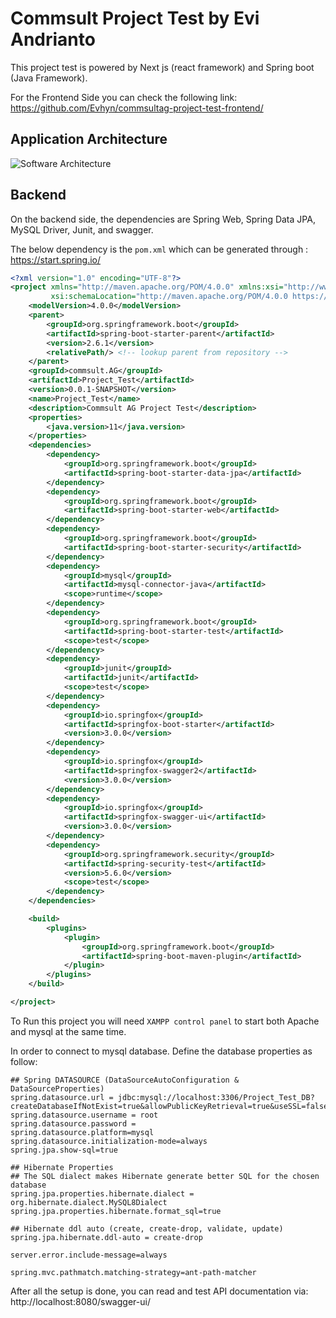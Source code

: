 # Commsult Project Test by Evi Andrianto

This project test is powered by Next js (react framework) and Spring boot (Java Framework).

For the Frontend Side you can check the following link:
https://github.com/Evhyn/commsultag-project-test-frontend/

## Application Architecture

![Software Architecture](https://i.ibb.co/12NV8DQ/Architecture.png)




## Backend

On the backend side, the dependencies are Spring Web, Spring Data JPA, MySQL Driver, Junit, and swagger.

The below dependency is the ```pom.xml``` which can be generated through : https://start.spring.io/

```xml
<?xml version="1.0" encoding="UTF-8"?>
<project xmlns="http://maven.apache.org/POM/4.0.0" xmlns:xsi="http://www.w3.org/2001/XMLSchema-instance"
         xsi:schemaLocation="http://maven.apache.org/POM/4.0.0 https://maven.apache.org/xsd/maven-4.0.0.xsd">
    <modelVersion>4.0.0</modelVersion>
    <parent>
        <groupId>org.springframework.boot</groupId>
        <artifactId>spring-boot-starter-parent</artifactId>
        <version>2.6.1</version>
        <relativePath/> <!-- lookup parent from repository -->
    </parent>
    <groupId>commsult.AG</groupId>
    <artifactId>Project_Test</artifactId>
    <version>0.0.1-SNAPSHOT</version>
    <name>Project_Test</name>
    <description>Commsult AG Project Test</description>
    <properties>
        <java.version>11</java.version>
    </properties>
    <dependencies>
        <dependency>
            <groupId>org.springframework.boot</groupId>
            <artifactId>spring-boot-starter-data-jpa</artifactId>
        </dependency>
        <dependency>
            <groupId>org.springframework.boot</groupId>
            <artifactId>spring-boot-starter-web</artifactId>
        </dependency>
        <dependency>
            <groupId>org.springframework.boot</groupId>
            <artifactId>spring-boot-starter-security</artifactId>
        </dependency>
        <dependency>
            <groupId>mysql</groupId>
            <artifactId>mysql-connector-java</artifactId>
            <scope>runtime</scope>
        </dependency>
        <dependency>
            <groupId>org.springframework.boot</groupId>
            <artifactId>spring-boot-starter-test</artifactId>
            <scope>test</scope>
        </dependency>
        <dependency>
            <groupId>junit</groupId>
            <artifactId>junit</artifactId>
            <scope>test</scope>
        </dependency>
        <dependency>
            <groupId>io.springfox</groupId>
            <artifactId>springfox-boot-starter</artifactId>
            <version>3.0.0</version>
        </dependency>
        <dependency>
            <groupId>io.springfox</groupId>
            <artifactId>springfox-swagger2</artifactId>
            <version>3.0.0</version>
        </dependency>
        <dependency>
            <groupId>io.springfox</groupId>
            <artifactId>springfox-swagger-ui</artifactId>
            <version>3.0.0</version>
        </dependency>
        <dependency>
            <groupId>org.springframework.security</groupId>
            <artifactId>spring-security-test</artifactId>
            <version>5.6.0</version>
            <scope>test</scope>
        </dependency>
    </dependencies>

    <build>
        <plugins>
            <plugin>
                <groupId>org.springframework.boot</groupId>
                <artifactId>spring-boot-maven-plugin</artifactId>
            </plugin>
        </plugins>
    </build>

</project>
```

To Run this project you will need ```XAMPP control panel``` to start both Apache and mysql at the same time. 


In order to connect to mysql database. Define the database properties as follow:
```
## Spring DATASOURCE (DataSourceAutoConfiguration & DataSourceProperties)
spring.datasource.url = jdbc:mysql://localhost:3306/Project_Test_DB?createDatabaseIfNotExist=true&allowPublicKeyRetrieval=true&useSSL=false
spring.datasource.username = root
spring.datasource.password =
spring.datasource.platform=mysql
spring.datasource.initialization-mode=always
spring.jpa.show-sql=true

## Hibernate Properties
## The SQL dialect makes Hibernate generate better SQL for the chosen database
spring.jpa.properties.hibernate.dialect = org.hibernate.dialect.MySQL8Dialect
spring.jpa.properties.hibernate.format_sql=true

## Hibernate ddl auto (create, create-drop, validate, update)
spring.jpa.hibernate.ddl-auto = create-drop

server.error.include-message=always

spring.mvc.pathmatch.matching-strategy=ant-path-matcher
```

After all the setup is done, you can read and test API documentation via:
http://localhost:8080/swagger-ui/
